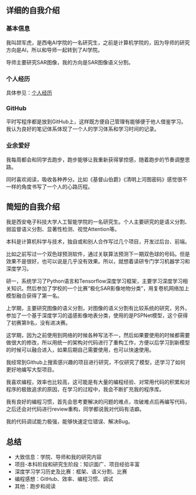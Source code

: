 ## 详细的自我介绍

### 基本信息

我叫颉军虎，是西电AI学院的一名研究生，之前是计算机学院的，因为导师的研究方向是AI，所以和导师一起转到了AI学院。

导师主要研究SAR图像，我的方向是SAR图像语义分割。

### 个人经历

具体参见：[个人经历](个人经历.md)

### GitHub

平时写程序都是放到GitHub上，这样既方便自己管理有能够便于他人借鉴学习。我认为良好的笔记体系体现了一个人的学习体系和学习时间的记录。

### 业余爱好

我每周都会和同学去跑步，跑步能够让我重新获得掌控感，随着跑步的节奏调整思路。

同时喜欢阅读，吸收各种养分。比如《基督山伯爵》《清明上河图密码》感觉很不一样的角度书写了一个人的心路历程。

## 简短的自我介绍

我是西安电子科技大学人工智能学院的一名研究生。个人主要研究的是语义分割、弱监督语义分割、显著性检测、视觉Attention等。

本科是计算机科学与技术，独自或和别人合作写过几个项目，开发过后台、前端。

比如之前写过一个双色球预测软件，通过关联算法预测下一期双色球的号码。但是效果不是很好，也可以说是几乎没有效果。所以，就想着读研专门学习机器学习和深度学习。

研一，系统学习了Python语言和Tensorflow深度学习框架，主要学习深度学习相关知识。然后参加了学校的一个比赛“极化SAR影像地物分类”，用复卷机网络加上模型融合获得了第一名。

上学期，主要研究图像的语义分割，对图像的语义分割有比较系统的研究，另外，参加了一个基于深度学习的遥感影像地表分类，使用的是PSPNet模型，这个获得了初赛第9名，没有进决赛。

这学期，因为之前使用到网络的时候各种写法不一，然后如果要使用的时候都需要做很大的修改，所以用统一的架构对代码进行了重构工作，方便以后学习到新模型的时候可以融合进入，如果后期自己需要使用，也可以快速使用。

我经常到Github上搜索感兴趣的项目进行研究，不仅研究了模型，还学习了如何更好地编写大型项目。

我喜欢编程，效率也比较高，这可能是有大量的编程经验、对常用代码的积累和对程序的极致追求的原因，在学习的过程中，我会不断扩充我的程序库。

我有良好的编程习惯，首先会思考要解决的问题的难点，攻破难点后再编写代码，之后还会对代码进行review重构，同学都说我对代码有洁癖。

我的代码调试能力极强，能够快速定位错误、解决Bug。

## 总结

- 大致信息：学院、导师和我的研究内容
- 项目-本科阶段和研究生阶段：知识面广、项目经验丰富
- 深度学习学习历史及比赛：框架、语义分割、比赛
- 编程感想：GitHub、效率、编程习惯、调试
- 其他：跑步和阅读